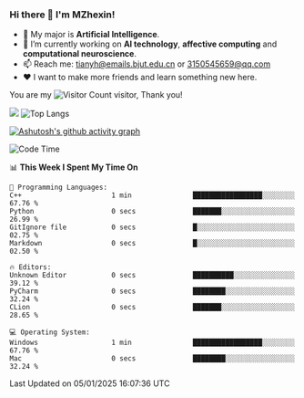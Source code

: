 ### Hi there 👋 I'm MZhexin!

- 💬 My major is **Artificial Intelligence**.
- 🔭 I’m currently working on **AI technology**, **affective computing** and **computational neuroscience**.
- 📫 Reach me: <tianyh@emails.bjut.edu.cn> or <3150545659@qq.com>
- :heart: I want to make more friends and learn something new here.

You are my ![Visitor Count](https://profile-counter.glitch.me/MZhexin/count.svg) visitor, Thank you!

 ![](https://github-readme-stats.vercel.app/api?username=MZhexin&show_icons=true&theme=transparent) ![Top Langs](https://github-readme-stats.vercel.app/api/top-langs/?username=MZhexin&layout=compact&theme=tokyonight) 

[![Ashutosh's github activity graph](https://github-readme-activity-graph.vercel.app/graph?username=MZhexin)](https://github.com/ashutosh00710/github-readme-activity-graph)



<!--START_SECTION:waka-->
![Code Time](http://img.shields.io/badge/Code%20Time-283%20hrs%204%20mins-blue)

📊 **This Week I Spent My Time On** 

```text
💬 Programming Languages: 
C++                      1 min               █████████████████░░░░░░░░   67.76 % 
Python                   0 secs              ███████░░░░░░░░░░░░░░░░░░   26.99 % 
GitIgnore file           0 secs              █░░░░░░░░░░░░░░░░░░░░░░░░   02.75 % 
Markdown                 0 secs              █░░░░░░░░░░░░░░░░░░░░░░░░   02.50 % 

🔥 Editors: 
Unknown Editor           0 secs              ██████████░░░░░░░░░░░░░░░   39.12 % 
PyCharm                  0 secs              ████████░░░░░░░░░░░░░░░░░   32.24 % 
CLion                    0 secs              ███████░░░░░░░░░░░░░░░░░░   28.65 % 

💻 Operating System: 
Windows                  1 min               █████████████████░░░░░░░░   67.76 % 
Mac                      0 secs              ████████░░░░░░░░░░░░░░░░░   32.24 % 
```


 Last Updated on 05/01/2025 16:07:36 UTC
<!--END_SECTION:waka-->



